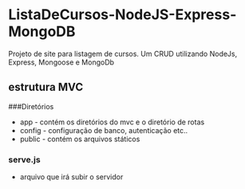 # ListaDeCursos-NodeJS-Express-MongoDB
Projeto de site para listagem de cursos. Um CRUD utilizando NodeJs, Express, Mongoose e MongoDb

## estrutura MVC
###Diretórios
* app - contém os diretórios do mvc e o diretório de rotas
* config - configuração de banco, autenticação etc..
* public - contém os arquivos státicos


### serve.js
* arquivo que irá subir o servidor
